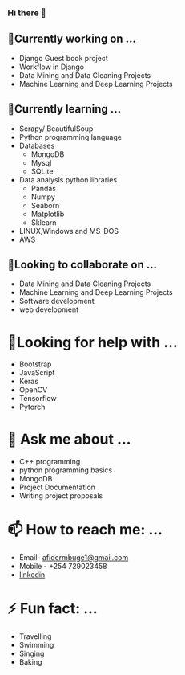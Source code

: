 ### Hi there 👋

<!--
**Lucy815-bit/Lucy815-bit** is a ✨ _special_ ✨ repository because its `README.md` (this file) appears on your GitHub profile.

Here are some ideas to get you started:

- 🔭 currently working on ...
- 🌱 currently learning ...
- 👯 looking to collaborate on ...
- 🤔 looking for help with ...
- 💬 Ask me about ...
- 📫 How to reach me: ...
- 😄 Pronouns: ...
- ⚡ Fun fact: ...
-->
## 🔭Currently working on ...
* Django Guest book project
* Workflow in Django
* Data Mining and Data Cleaning Projects
* Machine Learning and Deep Learning Projects

## 🌱Currently learning ...
* Scrapy/ BeautifulSoup
* Python programming language
* Databases
  * MongoDB
  * Mysql
  * SQLite
* Data analysis python libraries
  * Pandas
  * Numpy
  * Seaborn
  * Matplotlib
  * Sklearn
* LINUX,Windows and MS-DOS
* AWS
 
 ## 👯Looking to collaborate on ...
 * Data Mining and Data Cleaning Projects
 * Machine Learning and Deep Learning Projects
 * Software development
 * web development
 
 # 🤔Looking for help with ...
 * Bootstrap
 * JavaScript
 * Keras
 * OpenCV
 * Tensorflow
 * Pytorch
 
 # 💬 Ask me about ...
 * C++ programming
 * python programming basics
 * MongoDB
 * Project Documentation
 * Writing project proposals
 
 # 📫 How to reach me: ...
 * Email- afidermbuge1@gmail.com
 * Mobile - +254 729023458
 * [linkedin](https://www.linkedin.com/in/lucy-achieng-wagoro-b833061b3/)
 
 # ⚡ Fun fact: ...
 * Travelling
 * Swimming
 * Singing
 * Baking
 
 
 
 
 


      
      
      
      
      
      
      
      
      
      
      
      
      
      
      
      
      
      
      
      








